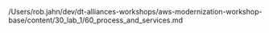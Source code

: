 /Users/rob.jahn/dev/dt-alliances-workshops/aws-modernization-workshop-base/content/30_lab_1/60_process_and_services.md